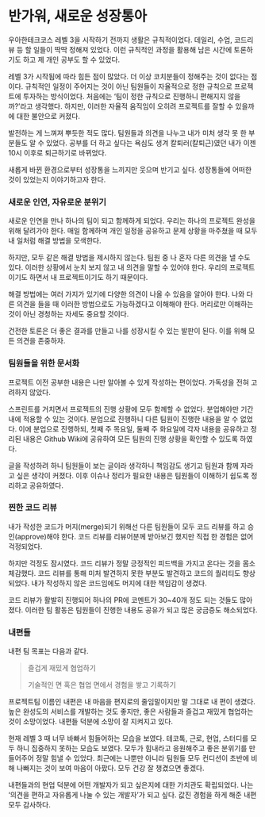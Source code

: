 # 반가워, 새로운 성장통아

우아한테크코스 레벨 3을 시작하기 전까지 생활은 규칙적이었다. 데일리, 수업, 코드리뷰 등 할 일들이 딱딱 정해져 있었다. 이런 규칙적인 과정을 활용해 남은 시간에 토론하기도 하고 제 개인 공부도 할 수 있었다.

레벨 3가 시작됨에 따라 힘든 점이 많았다. 더 이상 코치분들이 정해주는 것이 없다는 점이다. 규칙적인 일정이 주어지는 것이 아닌 팀원들이 자율적으로 정한 규칙으로 프로젝트에 투자하는 방식이었다. 처음에는 ‘팀이 정한 규칙으로 진행하니 편해지지 않을까?’라고 생각했다. 하지만, 이러한 자율적 움직임이 오히려 프로젝트를 잘할 수 있을까에 대한 불안으로 커졌다.

발전하는 게 느껴져 뿌듯한 적도 많다. 팀원들과 의견을 나누고 내가 미처 생각 못 한 부분들도 알 수 있었다. 공부를 더 하고 싶다는 욕심도 생겨 칼퇴러(칼퇴근)였던 내가 이젠 10시 이후로 퇴근하기로 바뀌었다.

새롭게 바뀐 환경으로부터 성장통을 느끼지만 웃으며 반기고 싶다. 성장통들에 어떠한 것이 있었는지 이야기하고자 한다.

### 새로운 인연, 자유로운 분위기

새로운 인연을 만나 하나의 팀이 되고 함께하게 되었다. 우리는 하나의 프로젝트 완성을 위해 달려가야 한다. 매일 함께하며 개인 일정을 공유하고 문제 상황을 마주쳤을 때 모두 내 일처럼 해결 방법을 모색한다.

하지만, 모두 같은 해결 방법을 제시하지 않는다. 팀원 중 나 혼자 다른 의견을 낼 수도 있다. 이러한 상황에서 눈치 보지 않고 내 의견을 말할 수 있어야 한다. 우리의 프로젝트이기도 하면서 내 프로젝트이기도 하기 때문이다.

해결 방법에는 여러 가지가 있기에 다양한 의견이 나올 수 있음을 알아야 한다. 나와 다른 의견을 들을 때 이러한 방법으로도 가능하겠다고 이해해야 한다. 머리로만 이해하는 것이 아닌 경청하는 자세도 중요할 것이다.

건전한 토론은 더 좋은 결과를 만들고 나를 성장시킬 수 있는 발판이 된다. 이를 위해 모든 의견을 존중하자.

### 팀원들을 위한 문서화

프로젝트 이전 공부한 내용은 나만 알아볼 수 있게 작성하는 편이었다. 가독성을 전혀 고려하지 않았다.

스프린트를 거치면서 프로젝트의 진행 상황에 모두 함께할 수 없었다. 분업해야만 기간 내에 적용할 수 있는 것이다. 분업으로 진행하니 다른 팀원이 진행한 내용을 알 수 없었다. 이에 분업으로 진행하되, 첫째 주 목요일, 둘째 주 화요일에 각자 내용을 공유하고 정리된 내용은 Github Wiki에 공유하여 모든 팀원의 진행 상황을 확인할 수 있도록 하였다.

글을 작성하려 하니 팀원들이 보는 글이라 생각하니 책임감도 생기고 팀원과 함께 자라고 싶은 생각이 커졌다. 이후 이슈나 정리가 필요한 내용은 팀원들이 이해하기 쉽도록 정리하고 공유하였다.

### 찐한 코드 리뷰

내가 작성한 코드가 머지(merge)되기 위해선 다른 팀원들이 모두 코드 리뷰를 하고 승인(approve)해야 한다. 코드 리뷰를 리뷰어분께 받아보긴 했지만 직접 한 경험은 없어 걱정되었다.

하지만 걱정도 잠시였다. 코드 리뷰가 정말 긍정적인 피드백을 가지고 온다는 것을 몸소 체감했다. 코드 리뷰를 통해 미처 발견하지 못한 부분도 발견하고 코드의 퀄리티도 향상되었다. 내가 작성하지 않은 코드임에도 머지에 대한 책임감이 생겼다.

코드 리뷰가 활발히 진행되어 하나의 PR에 코멘트가 30~40개 정도 되는 것들도 많아졌다. 이러한 팀 활동은 팀원들이 진행한 내용도 공유가 되고 많은 궁금증도 해소되었다.

### 내편들

내편 팀 목표는 다음과 같다.

> 즐겁게 재밌게 협업하기
>
>
> 기술적인 면 혹은 협업 면에서 경험을 쌓고 기록하기
>

프로젝트팀 이름인 내편은 내 마음을 편지로의 줄임말이지만 말 그대로 내 편이 생겼다. 높은 완성도의 서비스를 개발하는 것도 좋지만, 좋은 사람들과 즐겁고 재밌게 협업하는 것이 소망이었다. 내편들 덕분에 소망이 잘 지켜지고 있다.

현재 레벨 3 때 너무 바빠서 힘들어하는 모습을 보였다. 테코톡, 근로, 현업, 스터디를 모두 하니 집중하지 못하는 모습도 보였다. 모두가 힘내라고 응원해주고 좋은 분위기를 만들어주어 정말 힘낼 수 있었다. 최근에는 나뿐만 아니라 팀원들 모두 컨디션이 초반에 비해 나빠지는 것이 보여 마음이 아팠다. 모두 건강 잘 챙겼으면 좋겠다.

내편들과의 현업 덕분에 어떤 개발자가 되고 싶은지에 대한 가치관도 확립되었다. 나는 ‘의견을 편하고 자유롭게 나눌 수 있는 개발자’가 되고 싶다. 값진 경험을 하게 해준 내편 모두 감사하다.